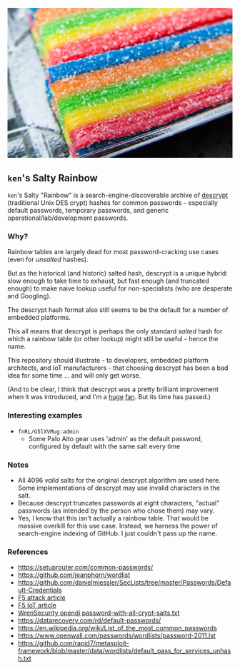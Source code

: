 
![Rainbow candy coated with sugar](/img/kens-salty-rainbow.jpg)

## `ken`'s Salty Rainbow ##

`ken`'s Salty "Rainbow" is a search-engine-discoverable archive of [descrypt](https://en.wikipedia.org/wiki/Crypt_(C)#Traditional_DES-based_scheme) (traditional Unix DES crypt) hashes for common passwords - especially default passwords, temporary passwords, and generic operational/lab/development passwords.

### Why? ###
Rainbow tables are largely dead for most password-cracking use cases (even for *unsalted* hashes).

But as the historical (and historic) salted hash, descrypt is a unique hybrid: slow enough to take time to exhaust, but fast enough (and truncated enough) to make naive lookup useful for non-specialists (who are desperate and Googling).

The descrypt hash format also still seems to be the default for a number of embedded platforms.

This all means that descrypt is perhaps the only standard *salted* hash for which a rainbow table (or other lookup) might still be useful - hence the name.

This repository should illustrate - to developers, embedded platform architects, and IoT manufacturers - that choosing descrypt has been a bad idea for some time ... and will only get worse.

(And to be clear, I think that descrypt was a pretty brilliant improvement when it was introduced, and I'm a [huge](https://www.techsolvency.com/passwords/ztex/) [fan](https://minnie.tuhs.org/pipermail/tuhs/2019-October/019125.html). But its time has passed.)

### Interesting examples ###
* `fnRL/G5lXVMug:admin`
  * Some Palo Alto gear uses 'admin' as the default password, configured by default with the same salt every time

### Notes ###
* All 4096 *valid* salts for the original descrypt algorithm are used here. Some implementations of descrypt may use invalid characters in the salt.
* Because descrypt truncates passwords at eight characters, "actual" passwords (as intended by the person who chose them) may vary.
* Yes, I know that this isn't actually a rainbow table. That would be massive overkill for this use case. Instead, we harness the power of search-engine indexing of GitHub. I just couldn't pass up the name.

### References ###
* https://setuprouter.com/common-passwords/
* https://github.com/jeanphorn/wordlist
* https://github.com/danielmiessler/SecLists/tree/master/Passwords/Default-Credentials
* [F5 attack article](https://www.f5.com/labs/articles/threat-intelligence/spaceballs-security--the-top-attacked-usernames-and-passwords)
* [F5 IoT article](https://www.f5.com/labs/articles/threat-intelligence/the-hunt-for-iot--multi-purpose-attack-thingbots-threaten-intern)
* [WrenSecurity opendj password-with-all-crypt-salts.txt](https://github.com/WrenSecurity/wrends/blob/master/opendj-server-legacy/tests/unit-tests-testng/resource/password-with-all-crypt-salts.txt)
* https://datarecovery.com/rd/default-passwords/
* https://en.wikipedia.org/wiki/List_of_the_most_common_passwords
* https://www.openwall.com/passwords/wordlists/password-2011.lst
* https://github.com/rapid7/metasploit-framework/blob/master/data/wordlists/default_pass_for_services_unhash.txt

